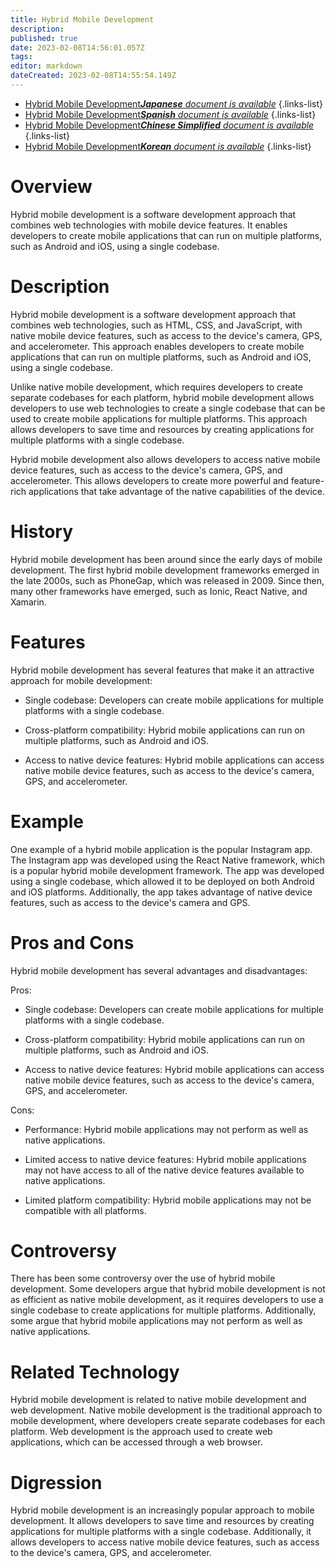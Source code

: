 ```yaml
---
title: Hybrid Mobile Development
description: 
published: true
date: 2023-02-08T14:56:01.057Z
tags: 
editor: markdown
dateCreated: 2023-02-08T14:55:54.149Z
---
```


- [Hybrid Mobile Development***Japanese** document is available*](/ja/Knowledge-base/Dictionary/hybrid-mobile-development)
{.links-list}
- [Hybrid Mobile Development***Spanish** document is available*](/es/Knowledge-base/Dictionary/hybrid-mobile-development)
{.links-list}
- [Hybrid Mobile Development***Chinese Simplified** document is available*](/zh/Knowledge-base/Dictionary/hybrid-mobile-development)
{.links-list}
- [Hybrid Mobile Development***Korean** document is available*](/ko/Knowledge-base/Dictionary/hybrid-mobile-development)
{.links-list}


# Overview
Hybrid mobile development is a software development approach that combines web technologies with mobile device features. It enables developers to create mobile applications that can run on multiple platforms, such as Android and iOS, using a single codebase.

# Description
Hybrid mobile development is a software development approach that combines web technologies, such as HTML, CSS, and JavaScript, with native mobile device features, such as access to the device's camera, GPS, and accelerometer. This approach enables developers to create mobile applications that can run on multiple platforms, such as Android and iOS, using a single codebase.

Unlike native mobile development, which requires developers to create separate codebases for each platform, hybrid mobile development allows developers to use web technologies to create a single codebase that can be used to create mobile applications for multiple platforms. This approach allows developers to save time and resources by creating applications for multiple platforms with a single codebase.

Hybrid mobile development also allows developers to access native mobile device features, such as access to the device's camera, GPS, and accelerometer. This allows developers to create more powerful and feature-rich applications that take advantage of the native capabilities of the device.

# History
Hybrid mobile development has been around since the early days of mobile development. The first hybrid mobile development frameworks emerged in the late 2000s, such as PhoneGap, which was released in 2009. Since then, many other frameworks have emerged, such as Ionic, React Native, and Xamarin.

# Features
Hybrid mobile development has several features that make it an attractive approach for mobile development:

- Single codebase: Developers can create mobile applications for multiple platforms with a single codebase.

- Cross-platform compatibility: Hybrid mobile applications can run on multiple platforms, such as Android and iOS.

- Access to native device features: Hybrid mobile applications can access native mobile device features, such as access to the device's camera, GPS, and accelerometer.

# Example
One example of a hybrid mobile application is the popular Instagram app. The Instagram app was developed using the React Native framework, which is a popular hybrid mobile development framework. The app was developed using a single codebase, which allowed it to be deployed on both Android and iOS platforms. Additionally, the app takes advantage of native device features, such as access to the device's camera and GPS.

# Pros and Cons
Hybrid mobile development has several advantages and disadvantages:

Pros:

- Single codebase: Developers can create mobile applications for multiple platforms with a single codebase.

- Cross-platform compatibility: Hybrid mobile applications can run on multiple platforms, such as Android and iOS.

- Access to native device features: Hybrid mobile applications can access native mobile device features, such as access to the device's camera, GPS, and accelerometer.

Cons:

- Performance: Hybrid mobile applications may not perform as well as native applications.

- Limited access to native device features: Hybrid mobile applications may not have access to all of the native device features available to native applications.

- Limited platform compatibility: Hybrid mobile applications may not be compatible with all platforms.

# Controversy
There has been some controversy over the use of hybrid mobile development. Some developers argue that hybrid mobile development is not as efficient as native mobile development, as it requires developers to use a single codebase to create applications for multiple platforms. Additionally, some argue that hybrid mobile applications may not perform as well as native applications.

# Related Technology
Hybrid mobile development is related to native mobile development and web development. Native mobile development is the traditional approach to mobile development, where developers create separate codebases for each platform. Web development is the approach used to create web applications, which can be accessed through a web browser.

# Digression
Hybrid mobile development is an increasingly popular approach to mobile development. It allows developers to save time and resources by creating applications for multiple platforms with a single codebase. Additionally, it allows developers to access native mobile device features, such as access to the device's camera, GPS, and accelerometer.